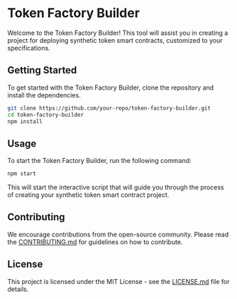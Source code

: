 # Token Factory Builder

Welcome to the Token Factory Builder! This tool will assist you in creating a project for deploying synthetic token smart contracts, customized to your specifications.

## Getting Started

To get started with the Token Factory Builder, clone the repository and install the dependencies.

```bash
git clone https://github.com/your-repo/token-factory-builder.git
cd token-factory-builder
npm install
```

## Usage

To start the Token Factory Builder, run the following command:

```bash
npm start
```

This will start the interactive script that will guide you through the process of creating your synthetic token smart contract project.

## Contributing

We encourage contributions from the open-source community. Please read the [CONTRIBUTING.md](CONTRIBUTING.md) for guidelines on how to contribute.

## License

This project is licensed under the MIT License - see the [LICENSE.md](LICENSE.md) file for details.
